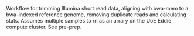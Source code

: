 Workflow for trimming Illumina short read data, aligning with bwa-mem to a bwa-indexed reference genome, removing duplicate reads and calculating stats. Assumes multiple samples to rn as an arrary on the UoE Eddie compute cluster. See pre-prep. 
